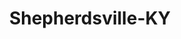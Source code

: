 ---
title: Shepherdsville-KY
slug: shepherdsville-ky
f_state:
- cms/state/kentucky.md
f_locations:
- cms/payday-loan/advance-america-1794.md
- cms/payday-loan/bullitt-check-advance-5580.md
- cms/payday-loan/cash-express-7187.md
- cms/payday-loan/cash-express-7215.md
- cms/payday-loan/check-4-check-14131.md
- cms/payday-loan/commonwealth-check-advance-15214.md
- cms/payday-loan/money-now-kentucky-inc-21658.md
- cms/payday-loan/payday-cash-advance-23786.md
updated-on: '2024-05-30T13:41:28.615Z'
created-on: '2024-05-30T13:41:28.615Z'
published-on: '2024-05-30T13:54:32.469Z'
f_city: Shepherdsville
layout: '[city].html'
tags: city
---